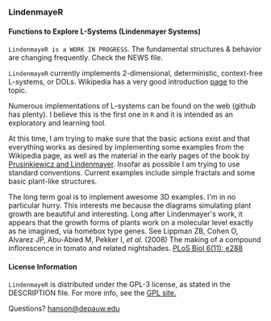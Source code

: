 ### LindenmayeR
#### Functions to Explore L-Systems (Lindenmayer Systems)

`LindenmayeR is a WORK IN PROGRESS`.  The fundamental structures & behavior are changing frequently.  Check the NEWS file.

`LindenmayeR` currently implements 2-dimensional, deterministic, context-free L-systems, or DOLs.  Wikipedia has a very good introduction [page](https://en.wikipedia.org/wiki/L-system) to the topic.

Numerous implementations of L-systems can be found on the web (github has plenty).  I believe this is the first one in `R` and it is intended as an exploratory and learning tool.

At this time, I am trying to make sure that the basic actions exist and that everything works as desired by implementing some examples from the Wikipedia page, as well as the material in the early pages of the book by [Prusinkiewicz and Lindenmayer](http://algorithmicbotany.org/papers/#abop).  Insofar as possible I am trying to use standard conventions.  Current examples include simple fractals and some basic plant-like structures.

The long term goal is to implement awesome 3D examples.  I'm in no particular hurry.  This interests me because the diagrams simulating plant growth are beautiful and interesting.  Long after Lindenmayer's work, it appears that the growth forms of plants work on a molecular level exactly as he imagined, via homebox type genes.  See Lippman ZB, Cohen O, Alvarez JP, Abu-Abied M, Pekker I, *et al.* (2008) The making of a compound inflorescence in tomato and related nightshades. [PLoS Biol 6(11): e288](http://dx.doi.org/10.1371/journal.pbio.0060288)

#### License Information

`LindenmayeR` is distributed under the GPL-3 license, as stated in the DESCRIPTION file.  For more info, see the [GPL site.](https://gnu.org/licenses/gpl.html)

Questions?  hanson@depauw.edu